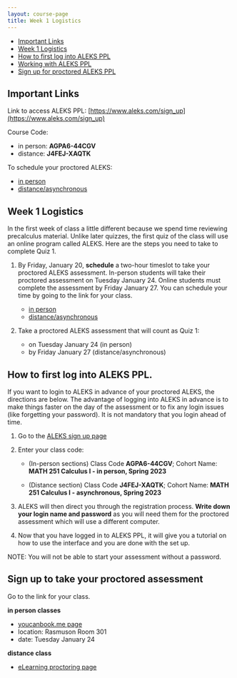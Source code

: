 ```yaml
---
layout: course-page
title: Week 1 Logistics
---
```


* [Important Links](#important-links)
* [Week 1 Logistics](#week-1-logistics)
* [How to first log into ALEKS PPL](#how-to-first-log-into-aleks-ppl)
* [Working with ALEKS PPL](#working-with-aleks-ppl)
* [Sign up for proctored ALEKS PPL](#sign-up-to-take-your-proctored-assessment)

## Important Links

Link to access ALEKS PPL: [https://www.aleks.com/sign_up](https://www.aleks.com/sign_up)

Course Code:
- in person: **AGPA6-44CGV**
- distance: **J4FEJ-XAQTK**

To schedule your proctored ALEKS:
* [in person](https://aleks-testing.youcanbook.me/)
* [distance/asynchronous](https://ecampus.uaf.edu/exam-services/)

## Week 1 Logistics

In the first week of class a little different because we spend time reviewing precalculus material. Unlike later quizzes, the first quiz of the class will use an online program called ALEKS.  Here are the steps you need to take to complete Quiz 1.

1. By Friday, January 20, **schedule** a two-hour timeslot to take your proctored ALEKS assessment. In-person students will take their proctored assessment on Tuesday January 24. Online students must complete the assessment by Friday January 27. You can schedule your time by going to the link for your class. 
	* [in person](https://aleks-testing-new.youcanbook.me/) 
	* [distance/asynchronous](https://ecampus.uaf.edu/exam-services/)

2. Take a proctored ALEKS assessment that will count as Quiz 1:
	* on Tuesday January 24 (in person)
	* by Friday January 27 (distance/asynchronous)  



## How to first log into ALEKS PPL.

If you want to login to ALEKS in advance of your proctored ALEKS, the directions are below. The advantage of logging into ALEKS in advance is to make things faster on the day of the assessment or to fix any login issues (like forgetting your password). It is not mandatory that you login ahead of time.

1. Go to the [ALEKS sign up page](https://www.aleks.com/sign_up) 
 
2. Enter your class code:

	* (In-person sections) Class Code **AGPA6-44CGV**; Cohort Name: **MATH 251 Calculus I - in person, Spring 2023**

	* (Distance section) Class Code **J4FEJ-XAQTK**; Cohort Name:  **MATH 251 Calculus I - asynchronous, Spring 2023** 
	
	
3. ALEKS will then direct you through the registration process. **Write down your login name and password** as you will need them for the proctored assessment which will use a different computer.

4. Now that you have logged in to ALEKS PPL, it will give you a tutorial on how to use the interface and you are done with the set up.


NOTE: You will not be able to start your assessment without a password.

## Sign up to take your proctored assessment

Go to the link for your class.

**in person classes**
* [youcanbook.me page](https://aleks-testing-new.youcanbook.me/)
* location: Rasmuson Room 301
* date: Tuesday January 24
	
**distance class**
* [eLearning proctoring page](https://ecampus.uaf.edu/exam-services/)



